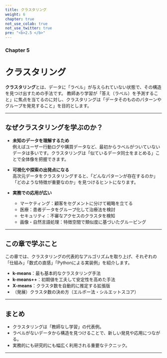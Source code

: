 ```yaml
---
title: クラスタリング
weight: 6
chapter: true
not_use_colab: true
not_use_twitter: true
pre: "<b>2.5 </b>"
---
```


### Chapter 5

# クラスタリング

<div class="pagetop-box">
  <p><b>クラスタリング</b>とは、データに「ラベル」が与えられていない状態で、その構造を見つけ出すための手法です。  
  教師あり学習が「答え（ラベル）を予測すること」に焦点を当てるのに対し、クラスタリングは「データそのもののパターンやグループを発見すること」を目的とします。</p>
</div>

---

## なぜクラスタリングを学ぶのか？

- **未知のデータを理解するため**  
  例えばユーザー行動ログや購買データなど、最初からラベルがついていないデータは多いです。クラスタリングは「似ているデータ同士をまとめる」ことで全体像を把握できます。

- **可視化や探索の出発点になる**  
  高次元データをクラスタリングすると、「どんなパターンが存在するのか」「どのような特徴が重要なのか」を見つけるヒントになります。

- **実務での応用が広い**  
  - マーケティング：顧客をセグメントに分けて戦略を立てる  
  - 医療：患者データをグループ化して治療法を検討  
  - セキュリティ：不審なアクセスのクラスタを検知  
  - 画像・自然言語処理：特徴空間で類似度に基づいたグルーピング  

---

## この章で学ぶこと
この章では、クラスタリングの代表的なアルゴリズムを取り上げ、それぞれの「仕組み」「数式の直感」「Pythonによる実装例」を紹介します。

- **k-means**：最も基本的なクラスタリング手法  
- **k-means++**：初期値を工夫して安定性を高めた手法  
- **X-means**：クラスタ数を自動的に推定する拡張版  
- （発展）クラスタ数の決め方（エルボー法・シルエットスコア）

---

## まとめ
- クラスタリングは「教師なし学習」の代表例。  
- ラベルがないデータから構造を見つけることで、新しい発見や応用につながる。  
- 実務的にも研究的にも幅広く利用される重要なテクニック。  

---
